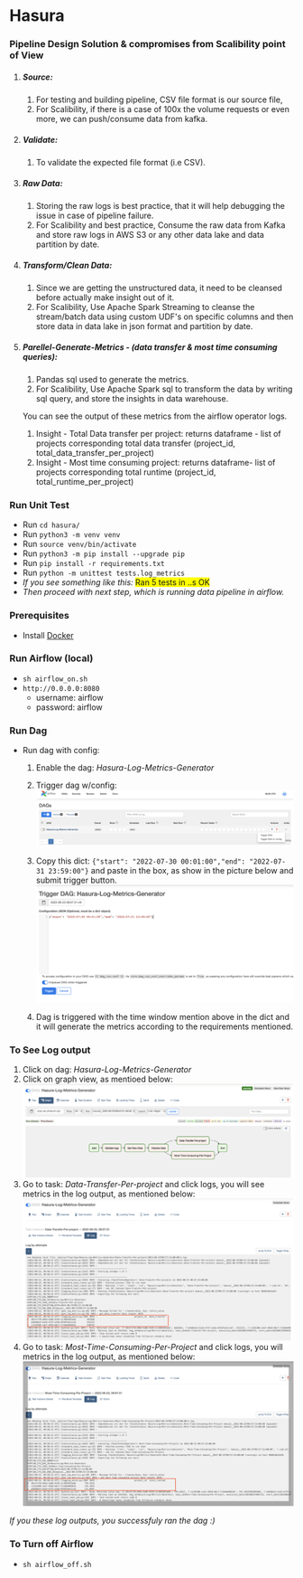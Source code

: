 # **Hasura**

### Pipeline Design Solution & compromises from Scalibility point of View

1. ##### Source:
    1. For testing and building pipeline, CSV file format is our source file,
    2. For Scalibility, if there is a case of 100x the volume requests or even more,
       we can push/consume data from kafka.
2. ##### Validate:
    1. To validate the expected file format (i.e CSV).

3. ##### Raw Data:
    1. Storing the raw logs is best practice, that it will help debugging the issue in case of pipeline failure.
    2. For Scalibility and best practice, Consume the raw data from Kafka and store raw logs in AWS S3 or any other data
       lake and data partition by date.
4. ##### Transform/Clean Data:
    1. Since we are getting the unstructured data, it need to be cleansed before actually make insight out of it.
    2. For Scalibility, Use Apache Spark Streaming to cleanse the stream/batch data using custom UDF's on
       specific columns and then store data in data lake in json format and partition by date.
5. ##### Parellel-Generate-Metrics - (data transfer & most time consuming queries):
    1. Pandas sql used to generate the metrics.
    2. For Scalibility, Use Apache Spark sql to transform the data by writing sql query, and store the insights in data
       warehouse.

   You can see the output of these metrics from the airflow operator logs.
    1. Insight - Total Data transfer per project:
       returns dataframe - list of projects corresponding total data transfer (project_id,
       total_data_transfer_per_project)
    2. Insight - Most time consuming project:
       returns dataframe- list of projects corresponding total runtime (project_id, total_runtime_per_project)

### Run Unit Test

* Run `cd hasura/`
* Run `python3 -m venv venv`
* Run `source venv/bin/activate`
* Run `python3 -m pip install --upgrade pip`
* Run `pip install -r requirements.txt`
* Run `python -m unittest tests.log_metrics`
* _If you see something like this:_ <span style="background-color: #FFFF00">Ran 5 tests in ..s OK</span>
* _Then proceed with next step, which is running data pipeline in airflow._

### Prerequisites

* Install [Docker](https://docs.docker.com/desktop/mac/install/)

### Run Airflow (local)

* `sh airflow_on.sh`
* `http://0.0.0.0:8080`
    * username: airflow
    * password: airflow

### Run Dag

* Run dag with config:
    1. Enable the dag: _Hasura-Log-Metrics-Generator_
    2. Trigger dag w/config:
       ![](examples/Screenshot_2022-08-23_at_3.26.47_PM.png)

    3. Copy this dict: `{"start": "2022-07-30 00:01:00","end": "2022-07-31 23:59:00"}` and paste in the box, as show in
       the picture below and submit trigger button.
       ![](examples/Screenshot2022-08-23_at_3.27.50_PM.png)
    4. Dag is triggered with the time window mention above in the dict and it will generate the metrics according to the
       requirements mentioned.

### To See Log output

1. Click on dag: _Hasura-Log-Metrics-Generator_
2. Click on graph view, as mentioed below:
   ![](examples/Screenshot_2022-08-23_at_3.28.35_PM.png)
3. Go to task: _Data-Transfer-Per-project_ and click logs, you will see metrics in the log output, as mentioned below:
   ![](examples/Screenshot_2022-08-23_at_3.28.48_PM.png)
4. Go to task: _Most-Time-Consuming-Per-Project_ and click logs, you will metrics in the log output, as mentioned below:
   ![](examples/Screenshot_2022-08-23_at_3.29.02_PM.png)

_If you these log outputs, you successfuly ran the dag :)_

### To Turn off Airflow

* `sh airflow_off.sh`
